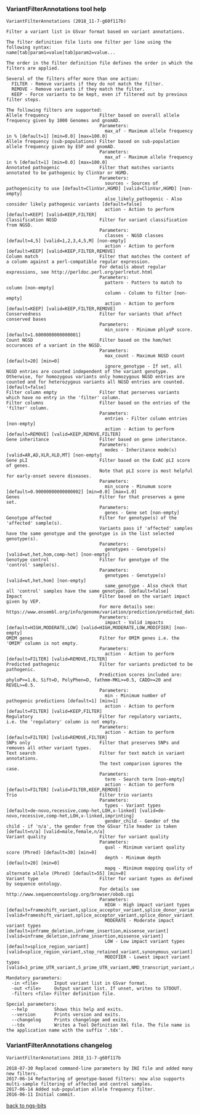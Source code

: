 ### VariantFilterAnnotations tool help
	VariantFilterAnnotations (2018_11-7-g60f117b)
	
	Filter a variant list in GSvar format based on variant annotations.
	
	The filter definition file lists one filter per line using the following syntax:
	name[tab]param1=value[tab]param2=value...
	
	The order in the filter definition file defines the order in which the filters are applied.
	
	Several of the filters offer more than one action:
	  FILTER - Remove variants if they do not match the filter.
	  REMOVE - Remove variants if they match the filter.
	  KEEP - Force variants to be kept, even if filtered out by previous filter steps.
	
	The following filters are supported:
	Allele frequency                   Filter based on overall allele frequency given by 1000 Genomes and gnomAD.
	                                   Parameters:
	                                     max_af - Maximum allele frequency in % [default=1] [min=0.0] [max=100.0]
	Allele frequency (sub-populations) Filter based on sub-population allele frequency given by ESP and gnomAD.
	                                   Parameters:
	                                     max_af - Maximum allele frequency in % [default=1] [min=0.0] [max=100.0]
	Annotated pathogenic               Filter that matches variants annotated to be pathogenic by ClinVar or HGMD.
	                                   Parameters:
	                                     sources - Sources of pathogenicity to use [default=ClinVar,HGMD] [valid=ClinVar,HGMD] [non-empty]
	                                     also_likely_pathogenic - Also consider likely pathogenic variants [default=false]
	                                     action - Action to perform [default=KEEP] [valid=KEEP,FILTER]
	Classification NGSD                Filter for variant classification from NGSD.
	                                   Parameters:
	                                     classes - NGSD classes [default=4,5] [valid=1,2,3,4,5,M] [non-empty]
	                                     action - Action to perform [default=KEEP] [valid=KEEP,FILTER,REMOVE]
	Column match                       Filter that matches the content of a column against a perl-compatible regular expression.
	                                   For details about regular expressions, see http://perldoc.perl.org/perlretut.html
	                                   Parameters:
	                                     pattern - Pattern to match to column [non-empty]
	                                     column - Column to filter [non-empty]
	                                     action - Action to perform [default=KEEP] [valid=KEEP,FILTER,REMOVE]
	Conservedness                      Filter for variants that affect conserved bases
	                                   Parameters:
	                                     min_score - Minimum phlyoP score. [default=1.6000000000000001]
	Count NGSD                         Filter based on the hom/het occurances of a variant in the NGSD.
	                                   Parameters:
	                                     max_count - Maximum NGSD count [default=20] [min=0]
	                                     ignore_genotype - If set, all NGSD entries are counted independent of the variant genotype. Otherwise, for homozygous variants only homozygous NGSD entries are counted and for heterozygous variants all NGSD entries are counted. [default=false]
	Filter column empty                Filter that perserves variants which have no entry in the 'filter' column.
	Filter columns                     Filter based on the entries of the 'filter' column.
	                                   Parameters:
	                                     entries - Filter column entries [non-empty]
	                                     action - Action to perform [default=REMOVE] [valid=KEEP,REMOVE,FILTER]
	Gene inheritance                   Filter based on gene inheritance.
	                                   Parameters:
	                                     modes - Inheritance mode(s) [valid=AR,AD,XLR,XLD,MT] [non-empty]
	Gene pLI                           Filter based on the ExAC pLI score of genes.
	                                   Note that pLI score is most helpful for early-onset severe diseases.
	                                   Parameters:
	                                     min_score - Minumum score [default=0.90000000000000002] [min=0.0] [max=1.0]
	Genes                              Filter for that preserves a gene set.
	                                   Parameters:
	                                     genes - Gene set [non-empty]
	Genotype affected                  Filter for genotype(s) of the 'affected' sample(s).
	                                   Variants pass if 'affected' samples have the same genotype and the genotype is in the list selected genotype(s).
	                                   Parameters:
	                                     genotypes - Genotype(s) [valid=wt,het,hom,comp-het] [non-empty]
	Genotype control                   Filter for genotype of the 'control' sample(s).
	                                   Parameters:
	                                     genotypes - Genotype(s) [valid=wt,het,hom] [non-empty]
	                                     same_genotype - Also check that all 'control' samples have the same genotype. [default=false]
	Impact                             Filter based on the variant impact given by VEP.
	                                   For more details see: https://www.ensembl.org/info/genome/variation/prediction/predicted_data.html
	                                   Parameters:
	                                     impact - Valid impacts [default=HIGH,MODERATE,LOW] [valid=HIGH,MODERATE,LOW,MODIFIER] [non-empty]
	OMIM genes                         Filter for OMIM genes i.e. the 'OMIM' column is not empty.
	                                   Parameters:
	                                     action - Action to perform [default=FILTER] [valid=REMOVE,FILTER]
	Predicted pathogenic               Filter for variants predicted to be pathogenic.
	                                   Prediction scores included are: phyloP>=1.6, Sift=D, PolyPhen=D, fathmm-MKL>=0.5, CADD>=20 and REVEL>=0.5.
	                                   Parameters:
	                                     min - Minimum number of pathogenic predictions [default=1] [min=1]
	                                     action - Action to perform [default=FILTER] [valid=KEEP,FILTER]
	Regulatory                         Filter for regulatory variants, i.e. the 'regulatory' column is not empty.
	                                   Parameters:
	                                     action - Action to perform [default=FILTER] [valid=REMOVE,FILTER]
	SNPs only                          Filter that preserves SNPs and removes all other variant types.
	Text search                        Filter for text match in variant annotations.
	                                   The text comparison ignores the case.
	                                   Parameters:
	                                     term - Search term [non-empty]
	                                     action - Action to perform [default=FILTER] [valid=FILTER,KEEP,REMOVE]
	Trio                               Filter trio variants
	                                   Parameters:
	                                     types - Variant types [default=de-novo,recessive,comp-het,LOH,x-linked] [valid=de-novo,recessive,comp-het,LOH,x-linked,imprinting]
	                                     gender_child - Gender of the child - if 'n/a', the gender from the GSvar file header is taken [default=n/a] [valid=male,female,n/a]
	Variant quality                    Filter for variant quality
	                                   Parameters:
	                                     qual - Minimum variant quality score (Phred) [default=30] [min=0]
	                                     depth - Minimum depth [default=20] [min=0]
	                                     mapq - Minimum mapping quality of alternate allele (Phred) [default=55] [min=0]
	Variant type                       Filter for variant types as defined by sequence ontology.
	                                   For details see http://www.sequenceontology.org/browser/obob.cgi
	                                   Parameters:
	                                     HIGH - High impact variant types [default=frameshift_variant,splice_acceptor_variant,splice_donor_variant,start_lost,start_retained_variant,stop_gained,stop_lost] [valid=frameshift_variant,splice_acceptor_variant,splice_donor_variant,start_lost,start_retained_variant,stop_gained,stop_lost]
	                                     MODERATE - Moderate impact variant types [default=inframe_deletion,inframe_insertion,missense_variant] [valid=inframe_deletion,inframe_insertion,missense_variant]
	                                     LOW - Low impact variant types [default=splice_region_variant] [valid=splice_region_variant,stop_retained_variant,synonymous_variant]
	                                     MODIFIER - Lowest impact variant types [valid=3_prime_UTR_variant,5_prime_UTR_variant,NMD_transcript_variant,downstream_gene_variant,intergenic_variant,intron_variant,mature_miRNA_variant,non_coding_transcript_exon_variant,non_coding_transcript_variant,upstream_gene_variant]
	
	Mandatory parameters:
	  -in <file>      Input variant list in GSvar format.
	  -out <file>     Output variant list. If unset, writes to STDOUT.
	  -filters <file> Filter definition file.
	
	Special parameters:
	  --help          Shows this help and exits.
	  --version       Prints version and exits.
	  --changelog     Prints changeloge and exits.
	  --tdx           Writes a Tool Definition Xml file. The file name is the application name with the suffix '.tdx'.
	
### VariantFilterAnnotations changelog
	VariantFilterAnnotations 2018_11-7-g60f117b
	
	2018-07-30 Replaced command-line parameters by INI file and added many new filters.
	2017-06-14 Refactoring of genotype-based filters: now also supports multi-sample filtering of affected and control samples.
	2017-06-14 Added sub-population allele frequency filter.
	2016-06-11 Initial commit.
[back to ngs-bits](https://github.com/imgag/ngs-bits)